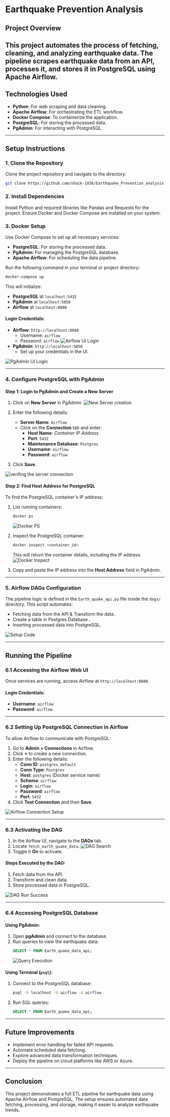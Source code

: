 # Earthquake Prevention Analysis

## Project Overview
This project automates the process of fetching, cleaning, and analyzing earthquake data. The pipeline scrapes earthquake data from an API, processes it, and stores it in PostgreSQL using Apache Airflow.
---

## Technologies Used
- **Python**: For web scraping and data cleaning.
- **Apache Airflow**: For orchestrating the ETL workflow.
- **Docker Compose**: To containerize the application.
- **PostgreSQL**: For storing the processed data.
- **PgAdmin**: For interacting with PostgreSQL.

---

## Setup Instructions

### 1. Clone the Repository
Clone the project repository and navigate to the directory:

```bash
git clone https://github.com/shaik-1036/Earthquake_Prevention_analysis.git
```

### 2. Install Dependencies
Install Python and required libraries like Pandas and Requests for the project.
Ensure Docker and Docker Compose are installed on your system.

### 3. Docker Setup
Use Docker Compose to set up all necessary services:
- **PostgreSQL**: For storing the processed data.
- **PgAdmin**: For managing the PostgreSQL database.
- **Apache Airflow**: For scheduling the data pipeline.

Run the following command in your terminal or project directory:

```bash
docker-compose up 
```

This will initialize:
- **PostgreSQL** at `localhost:5432`
- **PgAdmin** at `localhost:5050`
- **Airflow** at `localhost:8080`

#### Login Credentials:
- **Airflow**: `http://localhost:8080`
  - Username: `airflow`
  - Password: `airflow`
![Airflow UI Login](images/Airflow_login_page_with_password.png)
- **PgAdmin**: `http://localhost:5050`
  - Set up your credentials in the UI.


![PgAdmin UI Login](images/Pgadmin_signin_with_passwd.png)

---

### 4. Configure PostgreSQL with PgAdmin
#### Step 1: Login to PgAdmin and Create a New Server

1. Click on **New Server** in PgAdmin.
   ![New Server creation](images/click_on_new_server_group.png)
2. Enter the following details:
   - **Server Name**: `Airflow`
   - Click on the **Connection** tab and enter:
     - **Host Name**: *Container IP Address*
     - **Port**: `5432`
     - **Maintenance Database**: `Postgres`
     - **Username**: `airflow`
     - **Password**: `airflow`

3. Click **Save**.

![verifing the server connection](images/Register_server_with_connection_succesfully_save.png)

#### Step 2: Find Host Address for PostgreSQL
To find the PostgreSQL container's IP address:

1. List running containers:
   ```bash
   docker ps
   ```
   ![Docker PS](images/new_docker_ps_cmd.png)

2. Inspect the PostgreSQL container:
   ```bash
   docker inspect <container_id>
   ```
   This will return the container details, including the IP address.
   ![Docker Inspect](images/Enter_docker_inspect_container_id.png)

3. Copy and paste the IP address into the **Host Address** field in PgAdmin.

---

### 5. Airflow DAGs Configuration
The pipeline logic is defined in the `Earth_quake_api.py` file inside the `dags/` directory. This script automates:
- Fetching data from the API & Transform the data .
- Create a table in Postgres Database .
- Inserting processed data into PostgreSQL.

![Setup Code](images/setup_code.png)

---

## Running the Pipeline

### 6.1 Accessing the Airflow Web UI
Once services are running, access Airflow at `http://localhost:8080`.

#### Login Credentials:
- **Username**: `airflow`
- **Password**: `airflow`

---

### 6.2 Setting Up PostgreSQL Connection in Airflow
To allow Airflow to communicate with PostgreSQL:

1. Go to **Admin > Connections** in Airflow.
2. Click **+** to create a new connection.
3. Enter the following details:
   - **Conn ID**: `postgres_default`
   - **Conn Type**: `Postgres`
   - **Host**: `postgres` (Docker service name)
   - **Schema**: `airflow`
   - **Login**: `airflow`
   - **Password**: `airflow`
   - **Port**: `5432`
4. Click **Test Connection** and then **Save**.

![Airflow Connection Setup](images/Add_postgres_connection_with_airflow.png)

---

### 6.3 Activating the DAG
1. In the Airflow UI, navigate to the **DAGs** tab.
2. Locate `fetch_earth_quake_data`.
   ![DAG Search](images/Search_the_dag_file_in_airflow_ui.png)
3. Toggle it **On** to activate.

#### Steps Executed by the DAG:
1. Fetch data from the API.
2. Transform and clean data.
3. Store processed data in PostgreSQL.

![DAG Run Success](images/Task_run_successfully.png)

---

### 6.4 Accessing PostgreSQL Database

#### Using PgAdmin:
1. Open **pgAdmin** and connect to the database.
2. Run queries to view the earthquake data:
   ```sql
   SELECT * FROM Earth_quake_data_api;
   ```
   ![Query Execution](images/run_query_at_pgadmin_for_data_access.png)

#### Using Terminal (`psql`):
1. Connect to the PostgreSQL database:
   ```bash
   psql -h localhost -U airflow -d airflow
   ```
2. Run SQL queries:
   ```sql
   SELECT * FROM Earth_quake_data_api;
   ```

---

## Future Improvements
- Implement error handling for failed API requests.
- Automate scheduled data fetching.
- Explore advanced data transformation techniques.
- Deploy the pipeline on cloud platforms like AWS or Azure.

---

## Conclusion
This project demonstrates a full ETL pipeline for earthquake data using Apache Airflow and PostgreSQL. The setup ensures automated data fetching, processing, and storage, making it easier to analyze earthquake trends.


